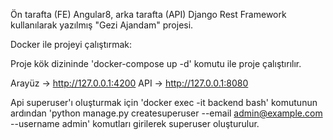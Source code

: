 Ön tarafta (FE) Angular8, arka tarafta (API) Django Rest Framework kullanılarak yazılmış "Gezi Ajandam" projesi.

Docker ile projeyi çalıştırmak:

Proje kök dizininde 'docker-compose up -d' komutu ile proje çalıştırılır.

Arayüz -> http://127.0.0.1:4200 
API -> http://127.0.0.1:8080

Api superuser'ı oluşturmak için 'docker exec -it backend bash' komutunun ardından 'python manage.py createsuperuser --email admin@example.com --username admin' komutları girilerek superuser oluşturulur.

